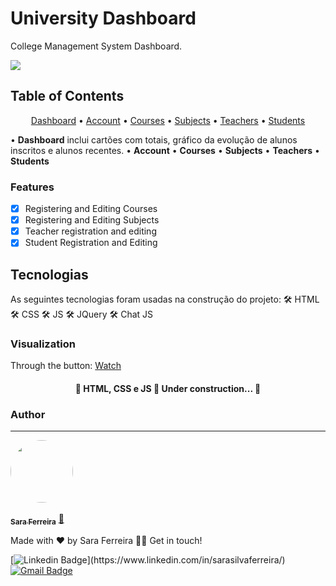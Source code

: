 # University Dashboard

College Management System Dashboard.

<img src="https://img.shields.io/static/v1?label=HTML&message=Dashboard&color=#E34F26c1&style=for-the-badge&logo=html"/>

## Table of Contents
<p align="center">
 <a href="#index">Dashboard</a> •
 <a href="#account">Account</a> • 
 <a href="#courses">Courses</a> • 
 <a href="#subjects">Subjects</a> • 
 <a href="#teachers">Teachers</a> • 
 <a href="#students">Students</a>
</p>
• <b>Dashboard</b> inclui cartões com totais, gráfico da evolução de alunos inscritos e alunos recentes.
• <b>Account</b>
• <b>Courses</b>
• <b>Subjects</b>
• <b>Teachers</b>
• <b>Students</b>

### Features

- [x] Registering and Editing Courses
- [x] Registering and Editing Subjects
- [x] Teacher registration and editing
- [x] Student Registration and Editing

## Tecnologias
As seguintes tecnologias foram usadas na construção do projeto:
🛠 HTML
🛠 CSS
🛠 JS
🛠 JQuery
🛠 Chat JS

### Visualization

Through the button: <a href="">Watch</a>

<h4 align="center"> 
	🚧  HTML, CSS e JS 🚀 Under construction...  🚧
</h4>


### Author
---

<a href="https://sara.digi2code.pt">
 <img style="border-radius: 50%;" src="https://avatars3.githubusercontent.com/u/380327?s=460&u=61b426b901b8fe02e12019b1fdb67bf0072d4f00&v=4" width="100px;" alt=""/>
 <br /><br />
 <sub><b>Sara Ferreira</b></sub></a> <a href="https://sara.digi2code.pt" title="porfólio" target="_blank">🚀</a>

Made with ❤️ by Sara Ferreira 👋🏽 Get in touch!

[![Linkedin Badge](https://img.shields.io/twitter/url?label=sarasilvaferreira&style=social&url=https%3A%2F%2Fwww.linkedin.com%2Fin%2Fsarasilvaferreira%2F")](https://www.linkedin.com/in/sarasilvaferreira/) 
[![Gmail Badge](https://img.shields.io/badge/GMAIL-blue)](mailto:sarasferreira10@gmail.com)
